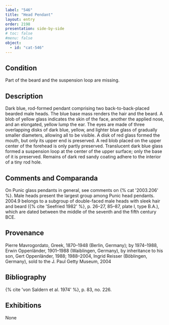 ```yaml
---
label: "546"
title: "Head Pendant"
layout: entry
order: 2198
presentation: side-by-side
# toc: false
#menu: false 
object:
  - id: "cat-546"
---
```


## Condition

Part of the beard and the suspension loop are missing.

## Description

Dark blue, rod-formed pendant comprising two back-to-back-placed bearded male heads. The blue base mass renders the hair and the beard. A blob of yellow glass indicates the skin of the face, another the applied nose, and an elongated, yellow lump the ear. The eyes are made of three overlapping disks of dark blue, yellow, and lighter blue glass of gradually smaller diameters, allowing all to be visible. A disk of red glass formed the mouth, but only its upper end is preserved. A red blob placed on the upper center of the forehead is only partly preserved. Translucent dark blue glass formed a suspension loop at the center of the upper surface; only the base of it is preserved. Remains of dark red sandy coating adhere to the interior of a tiny rod hole.

## Comments and Comparanda

On Punic glass pendants in general, see comments on {% cat '2003.206' %}. Male heads present the largest group among Punic head pendants. 2004.9 belongs to a subgroup of double-faced male heads with sleek hair and beard ({% cite 'Seefried 1982' %}, p. 26–27, 85–87, plate I, type B.A.), which are dated between the middle of the seventh and the fifth century BCE.

## Provenance

Pierre Mavrogordato, Greek, 1870–1948 (Berlin, Germany); by 1974–1988, Erwin Oppenländer, 1901–1988 (Waiblingen, Germany), by inheritance to his son, Gert Oppenländer, 1988; 1988–2004, Ingrid Reisser (Böblingen, Germany), sold to the J. Paul Getty Museum, 2004

## Bibliography

{% cite 'von Saldern et al. 1974' %}, p. 83, no. 226.

## Exhibitions

None